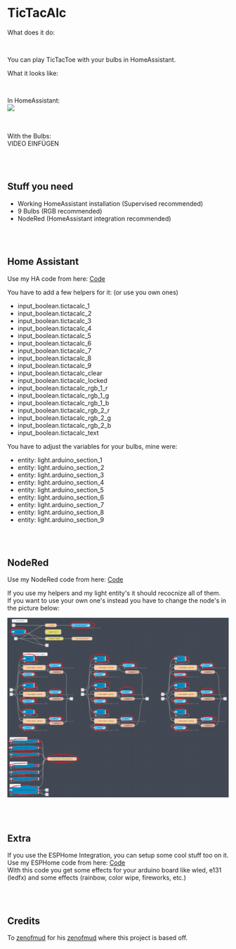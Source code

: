 # TicTacAlc
What does it do: 

<br>

You can play TicTacToe with your bulbs in HomeAssistant.

What it looks like:
 
<br>

In HomeAssistant: <br>
![](/doc/vid/Homeassistant.gif)

<br>

With the Bulbs:<br>
VIDEO EINFÜGEN

<br>
<br>

## Stuff you need

- Working HomeAssistant installation (Supervised recommended)
- 9 Bulbs (RGB recommended)
- NodeRed (HomeAssistant integration recommended)

<br>
<br>

## Home Assistant
Use my HA code from here: [Code](/doc/code/HomeAssistant)

You have to add a few helpers for it: (or use you own ones)
- input_boolean.tictacalc_1
- input_boolean.tictacalc_2
- input_boolean.tictacalc_3
- input_boolean.tictacalc_4
- input_boolean.tictacalc_5
- input_boolean.tictacalc_6
- input_boolean.tictacalc_7
- input_boolean.tictacalc_8
- input_boolean.tictacalc_9
- input_boolean.tictacalc_clear
- input_boolean.tictacalc_locked
- input_boolean.tictacalc_rgb_1_r
- input_boolean.tictacalc_rgb_1_g
- input_boolean.tictacalc_rgb_1_b
- input_boolean.tictacalc_rgb_2_r
- input_boolean.tictacalc_rgb_2_g
- input_boolean.tictacalc_rgb_2_b
- input_boolean.tictacalc_text

You have to adjust the variables for your bulbs, mine were:
- entity: light.arduino_section_1
- entity: light.arduino_section_2
- entity: light.arduino_section_3
- entity: light.arduino_section_4
- entity: light.arduino_section_5
- entity: light.arduino_section_6
- entity: light.arduino_section_7
- entity: light.arduino_section_8
- entity: light.arduino_section_9

<br>
<br>

## NodeRed
Use my NodeRed code from here: [Code](/doc/code/NodeRed)

If you use my helpers and my light entity's it should recocnize all of them. <br>
If you want to use your own one's instead you have to change the node's in the picture below:

![](/doc/pic/NodeRed.png)

<br>
<br>


## Extra
If you use the ESPHome Integration, you can setup some cool stuff too on it. <br>
Use my ESPHome code from here: [Code](/doc/code/ESPHome) <br>
With this code you get some effects for your arduino board like wled, e131 (ledfx) and some effects (rainbow, color wipe, fireworks, etc.)

<br>
<br>


## Credits
To [zenofmud](https://discourse.nodered.org/u/zenofmud/summary) for his [zenofmud](https://discourse.nodered.org/u/zenofmud/summary) where this project is based off.
